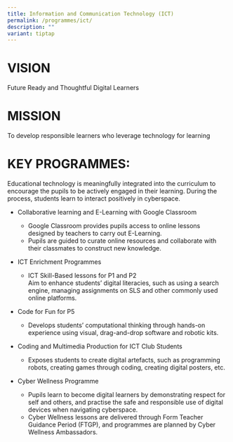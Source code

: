 ```yaml
---
title: Information and Communication Technology (ICT)
permalink: /programmes/ict/
description: ""
variant: tiptap
---
```

# **VISION**  
Future Ready and Thoughtful Digital Learners
  
# **MISSION**   
To develop responsible learners who leverage technology for learning  
  
# **KEY PROGRAMMES:** 
Educational technology is meaningfully integrated into the curriculum to
encourage the pupils to be actively engaged in their learning. During the
process, students learn to interact positively in cyberspace.

* Collaborative learning and E-Learning with Google Classroom
	* Google Classroom provides pupils access to online lessons designed by teachers to carry out E-Learning.
	*  Pupils are guided to curate online resources and collaborate with their classmates to construct new knowledge.

* ICT Enrichment Programmes
	* ICT Skill-Based lessons for P1 and P2     
Aim to enhance students’ digital literacies, such as using a search engine, managing assignments on SLS and other commonly used online platforms.  

*   Code for Fun for P5 
	*  Develops students’ computational thinking through hands-on experience using visual, drag-and-drop software and robotic kits.

*   Coding and Multimedia Production for ICT Club Students  
	* Exposes students to create digital artefacts, such as programming robots, creating games through coding, creating digital posters, etc.

* Cyber Wellness Programme
	* Pupils learn to become digital learners by demonstrating respect for
self and others, and practise the safe and responsible use of digital
devices when navigating cyberspace.
	* Cyber Wellness lessons are delivered through Form Teacher Guidance Period (FTGP), and programmes are planned by Cyber Wellness Ambassadors.